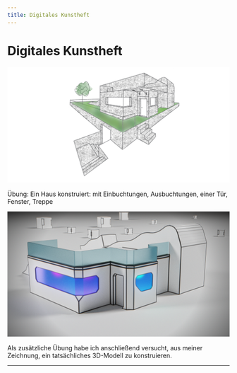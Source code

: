 ```yaml
---
title: Digitales Kunstheft
---
```

# Digitales Kunstheft

![Übung: Ein Haus konstruiert: mit Einbuchtungen, Ausbuchtungen, einer Tür, Fenster, Treppe](Digitales%20Kunstheft/Ohne_TitelSS.png)

Übung: Ein Haus konstruiert: mit Einbuchtungen, Ausbuchtungen, einer Tür, Fenster, Treppe

![Als zusätzliche Übung habe ich anschließend versucht, aus meiner Zeichnung, ein tatsächliches 3D-Modell zu konstruieren.](Digitales%20Kunstheft/house_Comp_1_2023-02-08_23.03.03_(Gro).png)

Als zusätzliche Übung habe ich anschließend versucht, aus meiner Zeichnung, ein tatsächliches 3D-Modell zu konstruieren.

---